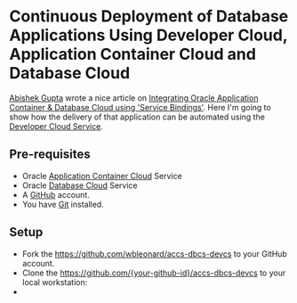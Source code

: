 # Continuous Deployment of Database Applications Using Developer Cloud, Application Container Cloud and Database Cloud

[Abishek Gupta](https://community.oracle.com/people/Abhishek%20Gupta-Oracle?customTheme=otn) wrote a nice article on [Integrating Oracle Application Container & Database Cloud using 'Service Bindings'](https://community.oracle.com/community/cloud_computing/oracle-cloud-developer-solutions/blog/2016/11/10/leveraging-service-bindings-in-oracle-application-container-cloud). Here I'm going to show how the delivery of that application can be automated using the [Developer Cloud Service](https://cloud.oracle.com/developer_service).

## Pre-requisites
- Oracle [Application Container Cloud](https://cloud.oracle.com/en_US/application-container-cloud) Service
- Oracle [Database Cloud](https://cloud.oracle.com/database) Service
- A [GitHub](https://github.com/) account.
- You have [Git](https://git-scm.com/) installed.

## Setup

- Fork the https://github.com/wbleonard/accs-dbcs-devcs to your GitHub account.
- Clone the https://github.com/{your-github-id}/accs-dbcs-devcs to your local workstation:
- 







